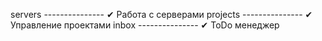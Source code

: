 servers   ---------------  ✔ Работа с серверами
projects  ---------------  ✔ Управление проектами
inbox     ---------------  ✔ ToDo менеджер
